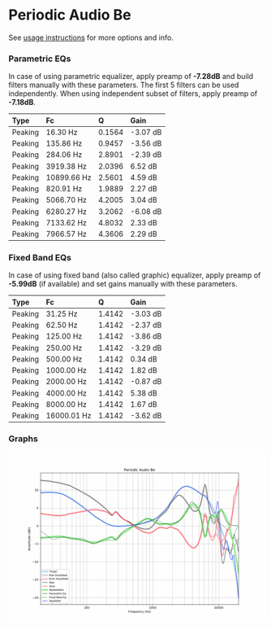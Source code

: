 # Periodic Audio Be
See [usage instructions](https://github.com/jaakkopasanen/AutoEq#usage) for more options and info.

### Parametric EQs
In case of using parametric equalizer, apply preamp of **-7.28dB** and build filters manually
with these parameters. The first 5 filters can be used independently.
When using independent subset of filters, apply preamp of **-7.18dB**.

| Type    | Fc          |      Q | Gain     |
|:--------|:------------|:-------|:---------|
| Peaking | 16.30 Hz    | 0.1564 | -3.07 dB |
| Peaking | 135.86 Hz   | 0.9457 | -3.56 dB |
| Peaking | 284.06 Hz   | 2.8901 | -2.39 dB |
| Peaking | 3919.38 Hz  | 2.0396 | 6.52 dB  |
| Peaking | 10899.66 Hz | 2.5601 | 4.59 dB  |
| Peaking | 820.91 Hz   | 1.9889 | 2.27 dB  |
| Peaking | 5066.70 Hz  | 4.2005 | 3.04 dB  |
| Peaking | 6280.27 Hz  | 3.2062 | -6.08 dB |
| Peaking | 7133.62 Hz  | 4.8032 | 2.33 dB  |
| Peaking | 7966.57 Hz  | 4.3606 | 2.29 dB  |

### Fixed Band EQs
In case of using fixed band (also called graphic) equalizer, apply preamp of **-5.99dB**
(if available) and set gains manually with these parameters.

| Type    | Fc          |      Q | Gain     |
|:--------|:------------|:-------|:---------|
| Peaking | 31.25 Hz    | 1.4142 | -3.03 dB |
| Peaking | 62.50 Hz    | 1.4142 | -2.37 dB |
| Peaking | 125.00 Hz   | 1.4142 | -3.86 dB |
| Peaking | 250.00 Hz   | 1.4142 | -3.29 dB |
| Peaking | 500.00 Hz   | 1.4142 | 0.34 dB  |
| Peaking | 1000.00 Hz  | 1.4142 | 1.82 dB  |
| Peaking | 2000.00 Hz  | 1.4142 | -0.87 dB |
| Peaking | 4000.00 Hz  | 1.4142 | 5.38 dB  |
| Peaking | 8000.00 Hz  | 1.4142 | 1.67 dB  |
| Peaking | 16000.01 Hz | 1.4142 | -3.62 dB |

### Graphs
![](./Periodic%20Audio%20Be.png)